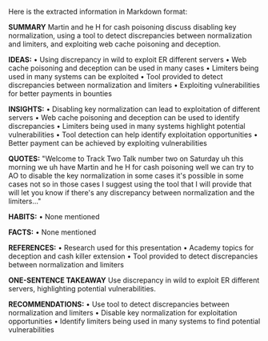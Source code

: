 Here is the extracted information in Markdown format:

**SUMMARY**
Martin and he H for cash poisoning discuss disabling key normalization, using a tool to detect discrepancies between normalization and limiters, and exploiting web cache poisoning and deception.

**IDEAS:**
• Using discrepancy in wild to exploit ER different servers
• Web cache poisoning and deception can be used in many cases
• Limiters being used in many systems can be exploited
• Tool provided to detect discrepancies between normalization and limiters
• Exploiting vulnerabilities for better payments in bounties

**INSIGHTS:**
• Disabling key normalization can lead to exploitation of different servers
• Web cache poisoning and deception can be used to identify discrepancies
• Limiters being used in many systems highlight potential vulnerabilities
• Tool detection can help identify exploitation opportunities
• Better payment can be achieved by exploiting vulnerabilities

**QUOTES:**
"Welcome to Track Two Talk number two on Saturday uh this morning we uh have Martin and he H for cash poisoning well we can try to AO to disable the key normalization in some cases it's possible in some cases not so in those cases I suggest using the tool that I will provide that will let you know if there's any discrepancy between normalization and the limiters..."

**HABITS:**
• None mentioned

**FACTS:**
• None mentioned

**REFERENCES:**
• Research used for this presentation
• Academy topics for deception and cash killer extension
• Tool provided to detect discrepancies between normalization and limiters

**ONE-SENTENCE TAKEAWAY**
Use discrepancy in wild to exploit ER different servers, highlighting potential vulnerabilities.

**RECOMMENDATIONS:**
• Use tool to detect discrepancies between normalization and limiters
• Disable key normalization for exploitation opportunities
• Identify limiters being used in many systems to find potential vulnerabilities

